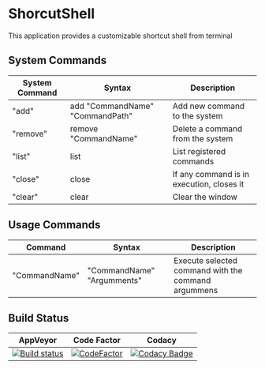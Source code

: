 # ShorcutShell

This application provides a customizable shortcut shell from terminal

## System Commands
|System Command|Syntax|Description|
|-------|------|-----------|
|"add"|add "CommandName" "CommandPath"|Add new command to the system|
|"remove"|remove "CommandName"|Delete a command from the system|
|"list"|list|List registered commands|
|"close"|close|If any command is in execution, closes it|
|"clear"|clear|Clear the window|

## Usage Commands
|Command|Syntax|Description|
|-------|------|-----------|
|"CommandName"|"CommandName" "Argumments"|Execute selected command with the command argummens|

## Build Status
|AppVeyor|Code Factor|Codacy|
|--------|-----------|------|
|[![Build status](https://ci.appveyor.com/api/projects/status/iemq9gog0qg61vp6?svg=true)](https://ci.appveyor.com/project/kabestrus/shortcutshell)|[![CodeFactor](https://www.codefactor.io/repository/github/jorturfer/shortcutshell/badge)](https://www.codefactor.io/repository/github/jorturfer/shortcutshell)|[![Codacy Badge](https://api.codacy.com/project/badge/Grade/fbbf34a266c04b208e363dec32612a99)](https://www.codacy.com/app/JorTurFer/ShortcutShell?utm_source=github.com&amp;utm_medium=referral&amp;utm_content=JorTurFer/ShortcutShell&amp;utm_campaign=Badge_Grade)|
